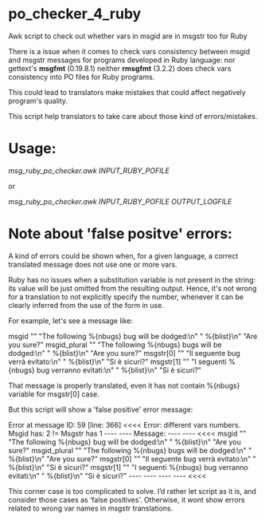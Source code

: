 # po_checker_4_ruby
Awk script to check out whether vars in msgid are in msgstr too for Ruby

There is a issue when it comes to check vars consistency between 
msgid and msgstr messages for programs developed in Ruby language:
nor gettext's **msgfmt** (0.19.8.1) neither **rmsgfmt** (3.2.2) does check 
vars consistency into PO files for Ruby programs.

This could lead to translators make mistakes that could affect negatively 
program's quality.

This script help translators to take care about those kind of errors/mistakes.

# Usage:
  *msg_ruby_po_checker.awk INPUT_RUBY_POFILE*
  
  or
  
  *msg_ruby_po_checker.awk INPUT_RUBY_POFILE OUTPUT_LOGFILE*

# Note about 'false positve' errors:

A kind of errors could be shown when, for a given language, a 
correct translated message does not use one or more vars. 

Ruby has no issues when a substitution variable is not present in the
string: its value will be just omitted from the resulting output.
Hence, it's not wrong for a translation to not explicitly specify the
number, whenever it can be clearly inferred from the use of the form in
use.

For example, let's see a message like:

  msgid ""
  "The following %{nbugs} bug will be dodged:\n"
  " %{blist}\n"
  "Are you sure?"
  msgid_plural ""
  "The following %{nbugs} bugs will be dodged:\n"
  " %{blist}\n"
  "Are you sure?"
  msgstr[0] ""
  "Il seguente bug verrà evitato:\n"
  " %{blist}\n"
  "Si è sicuri?"
  msgstr[1] ""
  "I seguenti %{nbugs} bug verranno evitati:\n"
  " %{blist}\n"
  "Si è sicuri?"

That message is properly translated, even it has not contain %{nbugs} 
variable for msgstr[0] case. 

But this script will show a 'false positive' error message:

  Error at message ID: 59     [line: 366]  <<<<
  Error: different vars numbers. Msgid has: 2 != Msgstr has 1
  ---- ---- Message: ---- ---- <<<<
  msgid ""
  "The following %{nbugs} bug will be dodged:\n"
  " %{blist}\n"
  "Are you sure?"
  msgid_plural ""
  "The following %{nbugs} bugs will be dodged:\n"
  " %{blist}\n"
  "Are you sure?"
  msgstr[0] ""
  "Il seguente bug verrà evitato:\n"
  " %{blist}\n"
  "Si è sicuri?"
  msgstr[1] ""
  "I seguenti %{nbugs} bug verranno evitati:\n"
  " %{blist}\n"
  "Si è sicuri?"
  ---- ---- ---- ---- <<<<

This corner case is too complicated to solve. I’d rather let script as it is, 
and consider those cases as ‘false positives’. Otherwise, it wont show errors 
related to wrong var names in msgstr translations.

